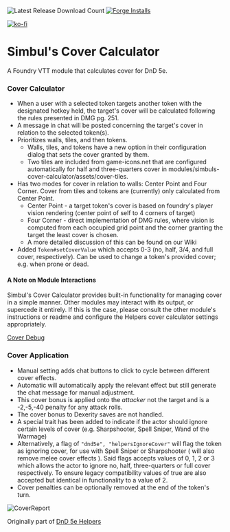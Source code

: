 ![Latest Release Download Count](https://img.shields.io/badge/dynamic/json?color=blue&label=Downloads%40latest&query=assets%5B1%5D.download_count&url=https%3A%2F%2Fapi.github.com%2Frepos%2Fvtt-lair%2Fsimbuls-cover-calculator%2Freleases%2Flatest) [![Forge Installs](https://img.shields.io/badge/dynamic/json?label=Forge%20Installs&query=package.installs&suffix=%25&url=https%3A%2F%2Fforge-vtt.com%2Fapi%2Fbazaar%2Fpackage%2Fsimbuls-cover-calculator&colorB=4aa94a)](https://forge-vtt.com/bazaar#package=simbuls-cover-calculator) 

[![ko-fi](https://ko-fi.com/img/githubbutton_sm.svg)](https://ko-fi.com/N4N36ZSPQ)

# Simbul's Cover Calculator
A Foundry VTT module that calculates cover for DnD 5e.

### Cover Calculator
- When a user with a selected token targets another token with the designated hotkey held, the target's cover will be calculated following the rules presented in DMG pg. 251.
- A message in chat will be posted concerning the target's cover in relation to the selected token(s).
- Prioritizes walls, tiles, and then tokens.
  - Walls, tiles, and tokens have a new option in their configuration dialog that sets the cover granted by them.
  - Two tiles are included from game-icons.net that are configured automatically for half and three-quarters cover in modules/simbuls-cover-calculator/assets/cover-tiles.
- Has two modes for cover in relation to walls: Center Point and Four Corner. Cover from tiles and tokens are (currently) only calculated from Center Point.
  - Center Point - a target token's cover is based on foundry's player vision rendering (center point of self to 4 corners of target)
  - Four Corner - direct implementation of DMG rules, where vision is computed from each occupied grid point and the corner granting the target the least cover is chosen.
  - A more detailed discussion of this can be found on our Wiki
- Added `Token#setCoverValue` which accepts 0-3 (no, half, 3/4, and full cover, respectively). Can be used to change a token's provided cover; e.g. when prone or dead.

#### A Note on Module Interactions

Simbul's Cover Calculator provides built-in functionality for managing cover in a simple manner. Other modules may interact with its output, or supercede it entirely. If this is the case, please consult the other module's instructions or readme and configure the Helpers cover calculator settings appropriately.

[Cover Debug](https://user-images.githubusercontent.com/33215552/197622902-3c22ba88-1412-4cfc-8364-3e7289e7d58f.mp4)


### Cover Application

- Manual setting adds chat buttons to click to cycle between different cover effects.
- Automatic will automatically apply the relevant effect but still generate the chat message for manual adjustment.
- This cover bonus is applied onto the _attacker_ not the target and is a -2,-5,-40 penalty for any attack rolls.
- The cover bonus to Dexerity saves are not handled.
- A special trait has been added to indicate if the actor should ignore certain levels of cover (e.g. Sharpshooter, Spell Sniper, Wand of the Warmage)
- Alternatively, a flag of `"dnd5e", "helpersIgnoreCover"` will flag the token as ignoring cover, for use with Spell Sniper or Sharpshooter ( will also remove melee cover effects ). Said flags accepts values of 0, 1, 2 or 3 which allows the actor to ignore no, half, three-quarters or full cover respectively. To ensure legacy compatibility values of true are also accepted but identical in functionality to a value of 2.
- Cover penalties can be optionally removed at the end of the token's turn.

![CoverReport](https://user-images.githubusercontent.com/33215552/197622872-b26e3eea-eccc-413b-90c7-4c280da511ed.png)


Originally part of [DnD 5e Helpers](https://github.com/trioderegion/dnd5e-helpers)
